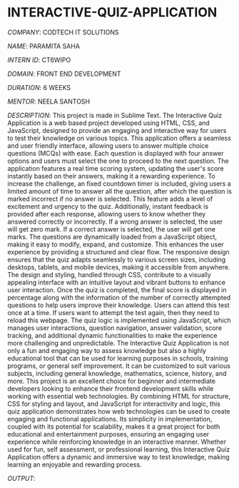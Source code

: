 # INTERACTIVE-QUIZ-APPLICATION

*COMPANY*: CODTECH IT SOLUTIONS

*NAME*: PARAMITA SAHA

*INTERN ID*: CT6WIPO

*DOMAIN*: FRONT END DEVELOPMENT

*DURATION*: 6 WEEKS

*MENTOR*: NEELA SANTOSH

*DESCRIPTION*: This project is made in Sublime Text. The Interactive Quiz Application is a web based project developed using HTML, CSS, and JavaScript, designed to provide an engaging and interactive way for users to test their knowledge on various topics. This application offers a seamless and user friendly interface, allowing users to answer multiple choice questions (MCQs) with ease. Each question is displayed with four answer options and users must select the one to proceed to the next question. The application features a real time scoring system, updating the user's score instantly based on their answers, making it a rewarding experience. To increase the challenge, an fixed countdown timer is included, giving users a limited amount of time to answer all the question, after which the question is marked incorrect if no answer is selected. This feature adds a level of excitement and urgency to the quiz. Additionally, instant feedback is provided after each response, allowing users to know whether they answered correctly or incorrectly. If a wrong answer is selected, the user will get zero mark. If a correct answer is selected, the user will get one marks. The questions are dynamically loaded from a JavaScript object, making it easy to modify, expand, and customize. This enhances the user experience by providing a structured and clear flow. The responsive design ensures that the quiz adapts seamlessly to various screen sizes, including desktops, tablets, and mobile devices, making it accessible from anywhere. The design and styling, handled through CSS, contribute to a visually appealing interface with an intuitive layout and vibrant buttons to enhance user interaction. Once the quiz is completed, the final score is displayed in percentage along with the information of the number of correctly attempted questions to help users improve their knowledge. Users can attend this test once at a time. If users want to attempt the test again, then they need to reload this webpage. The quiz logic is implemented using JavaScript, which manages user interactions, question navigation, answer validation, score tracking, and additional dynamic functionalities to make the experience more challenging and unpredictable. The Interactive Quiz Application is not only a fun and engaging way to assess knowledge but also a highly educational tool that can be used for learning purposes in schools, training programs, or general self improvement. It can be customized to suit various subjects, including general knowledge, mathematics, science, history, and more. This project is an excellent choice for beginner and intermediate developers looking to enhance their frontend development skills while working with essential web technologies. By combining HTML for structure, CSS for styling and layout, and JavaScript for interactivity and logic, this quiz application demonstrates how web technologies can be used to create engaging and functional applications. Its simplicity in implementation, coupled with its potential for scalability, makes it a great project for both educational and entertainment purposes, ensuring an engaging user experience while reinforcing knowledge in an interactive manner. Whether used for fun, self assessment, or professional learning, this Interactive Quiz Application offers a dynamic and immersive way to test knowledge, making learning an enjoyable and rewarding process.

*OUTPUT*:

